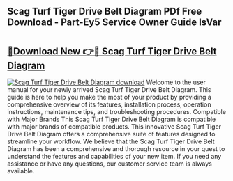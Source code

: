 ## Scag Turf Tiger Drive Belt Diagram PDf Free Download - Part-Ey5 Service Owner Guide lsVar

# <h2><a href="http://dftlr9.blite.top/?on=Scag+Turf+Tiger+Drive+Belt+Diagram">🔗Download New 👉🔴 Scag Turf Tiger Drive Belt Diagram</a></h2>

[![Scag Turf Tiger Drive Belt Diagram download](https://i.imgur.com/lujVjoI.png)](http://dftlr9.blite.top/?on=Scag+Turf+Tiger+Drive+Belt+Diagram)
Welcome to the user manual for your newly arrived Scag Turf Tiger Drive Belt Diagram. This guide is here to help you make the most of your product by providing a comprehensive overview of its features, installation process, operation instructions, maintenance tips, and troubleshooting procedures. Compatible with Major Brands This Scag Turf Tiger Drive Belt Diagram is compatible with major brands of compatible products. This innovative Scag Turf Tiger Drive Belt Diagram offers a comprehensive suite of features designed to streamline your workflow. We believe that the Scag Turf Tiger Drive Belt Diagram has been a comprehensive and thorough resource in your quest to understand the features and capabilities of your new item. If you need any assistance or have any questions, our customer service team is always available.
